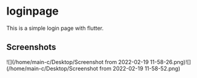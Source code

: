 # loginpage

This is a simple login page with flutter.



## Screenshots

![](/home/main-c/Desktop/Screenshot from 2022-02-19 11-58-26.png)![](/home/main-c/Desktop/Screenshot from 2022-02-19 11-58-52.png)
